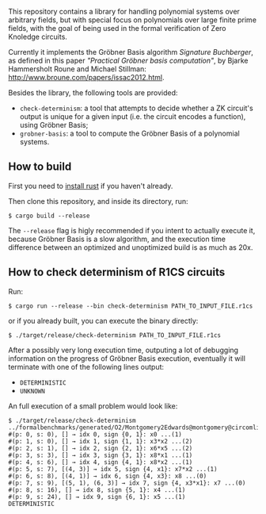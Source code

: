 This repository contains a library for handling polynomial systems over
arbitrary fields, but with special focus on polynomials over large finite prime
fields, with the goal of being used in the formal verification of Zero Knoledge
circuits.

Currently it implements the Gröbner Basis algorithm *Signature Buchberger*, as
defined in this paper *"Practical Gröbner basis computation"*, by Bjarke
Hammersholt Roune and Michael Stillman:
http://www.broune.com/papers/issac2012.html.

Besides the library, the following tools are provided:
* `check-determinism`: a tool that attempts to decide whether a ZK circuit's
  output is unique for a given input (i.e. the circuit encodes a function),
  using Gröbner Basis;
* `grobner-basis`: a tool to compute the Gröbner Basis of a polynomial systems.

## How to build

First you need to [install rust](https://www.rust-lang.org/tools/install) if you
haven't already.

Then clone this repository, and inside its directory, run:

```
$ cargo build --release
```

The `--release` flag is higly recommended if you intent to actually execute it,
because Gröbner Basis is a slow algorithm, and the execution time difference
between an optimized and unoptimized build is as much as 20x.

## How to check determinism of R1CS circuits

Run:
```
$ cargo run --release --bin check-determinism PATH_TO_INPUT_FILE.r1cs
```
or if you already built, you can execute the binary directly:
```
$ ./target/release/check-determinism PATH_TO_INPUT_FILE.r1cs
```

After a possibly very long execution time, outputing a lot of debugging
information on the progress of Gröbner Basis execution, eventually it will
terminate with one of the following lines output:
* `DETERMINISTIC`
* `UNKNOWN`

An full execution of a small problem would look like:
```
$ ./target/release/check-determinism ../formalbenchmarks/generated/O2/Montgomery2Edwards@montgomery@circomlib.r1cs 
#(p: 0, s: 0), [] → idx 0, sign {0, 1}: x0 ...(1)
#(p: 1, s: 0), [] → idx 1, sign {1, 1}: x3*x2 ...(2)
#(p: 2, s: 1), [] → idx 2, sign {2, 1}: x6*x5 ...(2)
#(p: 3, s: 3), [] → idx 3, sign {3, 1}: x8*x1 ...(1)
#(p: 4, s: 6), [] → idx 4, sign {4, 1}: x8*x2 ...(1)
#(p: 5, s: 7), [(4, 3)] → idx 5, sign {4, x1}: x7*x2 ...(1)
#(p: 6, s: 8), [(4, 1)] → idx 6, sign {4, x3}: x8 ...(0)
#(p: 7, s: 9), [(5, 1), (6, 3)] → idx 7, sign {4, x3*x1}: x7 ...(0)
#(p: 8, s: 16), [] → idx 8, sign {5, 1}: x4 ...(1)
#(p: 9, s: 24), [] → idx 9, sign {6, 1}: x5 ...(1)
DETERMINISTIC
```